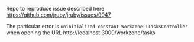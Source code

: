 Repo to reproduce issue described here https://github.com/jruby/jruby/issues/9047

The particular error is `uninitialized constant Workzone::TasksController` when opening the URL http://localhost:3000/workzone/tasks
